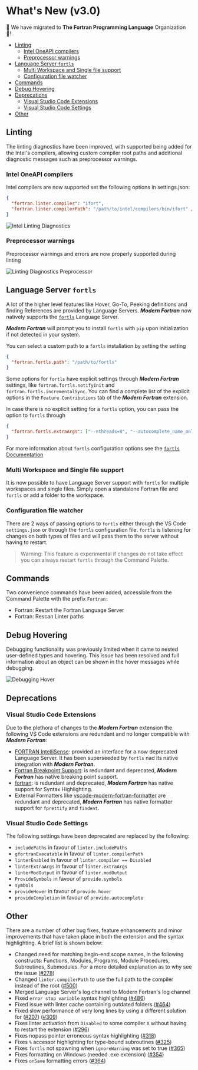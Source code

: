 # What's New (v3.0) <!-- omit in toc -->

🎉 We have migrated to **The Fortran Programming Language** Organization 🎉!

- [Linting](#linting)
  - [Intel OneAPI compilers](#intel-oneapi-compilers)
  - [Preprocessor warnings](#preprocessor-warnings)
- [Language Server `fortls`](#language-server-fortls)
  - [Multi Workspace and Single file support](#multi-workspace-and-single-file-support)
  - [Configuration file watcher](#configuration-file-watcher)
- [Commands](#commands)
- [Debug Hovering](#debug-hovering)
- [Deprecations](#deprecations)
  - [Visual Studio Code Extensions](#visual-studio-code-extensions)
  - [Visual Studio Code Settings](#visual-studio-code-settings)
- [Other](#other)

## Linting

The linting diagnostics have been improved, with supported being added for
the Intel's compilers, allowing custom compiler root paths and additional
diagnostic messages such as preprocessor warnings.

### Intel OneAPI compilers

Intel compilers are now supported set the following options in settings.json:

```json
{
  "fortran.linter.compiler": "ifort",
  "fortran.linter.compilerPath": "/path/to/intel/compilers/bin/ifort" // or ifx
}
```

![Intel Linting Diagnostics](https://raw.githubusercontent.com/fortran-lang/vscode-fortran-support/master/assets/docs/lint-intel-diagnostics.png)

### Preprocessor warnings

Preprocessor warnings and errors are now properly supported during linting

![Linting Diagnostics Preprocessor](https://raw.githubusercontent.com/fortran-lang/vscode-fortran-support/master/assets/docs/lint-intel-diagnostics-preproc.png)

## Language Server `fortls`

A lot of the higher level features like Hover, Go-To, Peeking definitions and
finding References are provided by Language Servers. _**Modern Fortran**_ now natively
supports the [`fortls`](https://gnikit.github.io/fortls) Language Server.

_**Modern Fortran**_ will prompt you to install `fortls` with `pip` upon initialization if
not detected in your system.

You can select a custom path to a `fortls` installation by setting the setting

```json
{
  "fortran.fortls.path": "/path/to/fortls"
}
```

Some options for `fortls` have explicit settings through _**Modern Fortran**_ settings,
like `fortran.fortls.notifyInit` and `fortran.fortls.incrementalSync`. You can
find a complete list of the explicit options in the `Feature Contributions` tab
of the _**Modern Fortran**_ extension.

In case there is no explicit setting for a `fortls` option, you can pass the
option to `fortls` through

```json
{
  "fortran.fortls.extraArgs": ["--nthreads=8", "--autocomplete_name_only"]
}
```

For more information about `fortls` configuration options see the
[`fortls` Documentation](https://gnikit.github.io/fortls/configuration.html)

### Multi Workspace and Single file support

It is now possible to have Language Server support with `fortls` for multiple
workspaces and single files. Simply open a standalone Fortran file and `fortls` or add a
folder to the workspace.

### Configuration file watcher

There are 2 ways of passing options to `fortls` either through the VS Code
`settings.json` or through the `fortls` configuration file.
`fortls` is listening for changes on both types of files and will pass them to the server
without having to restart.

> Warning: This feature is experimental if changes do not take effect you
> can always restart `fortls` through the Command Palette.

## Commands

Two convenience commands have been added, accessible from the Command Palette with
the prefix `Fortran:`

- Fortran: Restart the Fortran Language Server
- Fortran: Rescan Linter paths

## Debug Hovering

Debugging functionality was previously limited when it came to nested
user-defined types and hovering. This issue has been resolved and full
information about an object can be shown in the hover messages while debugging.

![Debugging Hover](https://raw.githubusercontent.com/fortran-lang/vscode-fortran-support/master/assets/gif/gdb_ani.gif)

## Deprecations

### Visual Studio Code Extensions

Due to the plethora of changes to the _**Modern Fortran**_ extension the following
VS Code extensions are redundant and no longer compatible with _**Modern Fortran**_:

- [FORTRAN IntelliSense](https://marketplace.visualstudio.com/items?itemName=hansec.fortran-ls): provided an interface for a now deprecated Language Server. It has been superseeded by `fortls` nad its native integration with _**Modern Fortran**_.
- [Fortran Breakpoint Support](https://marketplace.visualstudio.com/items?itemName=ekibun.fortranbreaker): is redundant and deprecated, _**Modern Fortran**_ has native breaking point support.
- [fortran](https://marketplace.visualstudio.com/items?itemName=Gimly81.fortran): is redundant and deprecated, _**Modern Fortran**_ has native support for Syntax Highlighting.
- External Formatters like [vscode-modern-fortran-formatter](https://marketplace.visualstudio.com/items?itemName=yukiuuh.vscode-modern-fortran-formatter) are redundant and deprecated, _**Modern Fortran**_ has native formatter support for `fprettify` and `findent`.

### Visual Studio Code Settings

The following settings have been deprecated are replaced by the following:

- `includePaths` in favour of `linter.includePaths`
- `gfortranExecutable` in favour of `linter.compilerPath`
- `linterEnabled` in favour of `linter.compiler == Disabled`
- `linterExtraArgs` in favour of `linter.extraArgs`
- `linterModOutput` in favour of `linter.modOutput`
- `ProvideSymbols` in favour of `provide.symbols`
- `symbols`
- `provideHover` in favour of `provide.hover`
- `provideCompletion` in favour of `provide.autocomplete`

## Other

There are a number of other bug fixes, feature enhancements and minor
improvements that have taken place in both the extension and the syntax highlighting. A brief list is shown below:

- Changed need for matching begin-end scope names, in the following constructs:
  Functions, Modules, Programs, Module Procedures, Subroutines, Submodules.
  For a more detailed explanation as to why see the issue
  ([#278](https://github.com/fortran-lang/vscode-fortran-support/issues/278))
- Changed `linter.compilerPath` to use the full path to the compiler instead of the root
  ([#500](https://github.com/fortran-lang/vscode-fortran-support/issues/500))
- Merged Language Server's log channel to Modern Fortran's log channel
- Fixed `error stop variable` syntax highlighting
  ([#486](https://github.com/fortran-lang/vscode-fortran-support/issues/486))
- Fixed issue with linter cache containing outdated folders
  ([#464](https://github.com/fortran-lang/vscode-fortran-support/issues/464))
- Fixed slow performance of very long lines by using a different solution for
  ([#207](https://github.com/fortran-lang/vscode-fortran-support/issues/207))
  ([#309](https://github.com/fortran-lang/vscode-fortran-support/issues/309))
- Fixes linter activation from `Disabled` to some compiler `X` without having
  to restart the extension
  ([#296](https://github.com/fortran-lang/vscode-fortran-support/issues/296))
- Fixes nopass pointer erroneous syntax highlighting
  ([#318](https://github.com/fortran-lang/vscode-fortran-support/issues/318))
- Fixes `%` accessor highlighting for type-bound subroutines
  ([#325](https://github.com/fortran-lang/vscode-fortran-support/issues/325))
- Fixes `fortls` not spawning when `ignoreWarning` was set to true
  ([#365](https://github.com/fortran-lang/vscode-fortran-support/issues/365))
- Fixes formatting on Windows (needed .exe extension)
  ([#354](https://github.com/fortran-lang/vscode-fortran-support/issues/354))
- Fixes `onSave` formatting errors
  ([#364](https://github.com/fortran-lang/vscode-fortran-support/issues/364))
